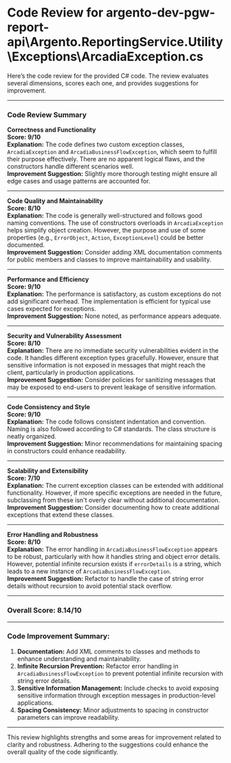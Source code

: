 # Code Review for argento-dev-pgw-report-api\Argento.ReportingService.Utility\Exceptions\ArcadiaException.cs

Here’s the code review for the provided C# code. The review evaluates several dimensions, scores each one, and provides suggestions for improvement.

---
### Code Review Summary

**Correctness and Functionality**  
**Score: 9/10**  
**Explanation:** The code defines two custom exception classes, `ArcadiaException` and `ArcadiaBusinessFlowException`, which seem to fulfill their purpose effectively. There are no apparent logical flaws, and the constructors handle different scenarios well.  
**Improvement Suggestion:** Slightly more thorough testing might ensure all edge cases and usage patterns are accounted for.

---

**Code Quality and Maintainability**  
**Score: 8/10**  
**Explanation:** The code is generally well-structured and follows good naming conventions. The use of constructors overloads in `ArcadiaException` helps simplify object creation. However, the purpose and use of some properties (e.g., `ErrorObject`, `Action`, `ExceptionLevel`) could be better documented.  
**Improvement Suggestion:** Consider adding XML documentation comments for public members and classes to improve maintainability and usability.

---

**Performance and Efficiency**  
**Score: 9/10**  
**Explanation:** The performance is satisfactory, as custom exceptions do not add significant overhead. The implementation is efficient for typical use cases expected for exceptions.  
**Improvement Suggestion:** None noted, as performance appears adequate.

---

**Security and Vulnerability Assessment**  
**Score: 8/10**  
**Explanation:** There are no immediate security vulnerabilities evident in the code. It handles different exception types gracefully. However, ensure that sensitive information is not exposed in messages that might reach the client, particularly in production applications.  
**Improvement Suggestion:** Consider policies for sanitizing messages that may be exposed to end-users to prevent leakage of sensitive information.

---

**Code Consistency and Style**  
**Score: 9/10**  
**Explanation:** The code follows consistent indentation and convention. Naming is also followed according to C# standards. The class structure is neatly organized.  
**Improvement Suggestion:** Minor recommendations for maintaining spacing in constructors could enhance readability.

---

**Scalability and Extensibility**  
**Score: 7/10**  
**Explanation:** The current exception classes can be extended with additional functionality. However, if more specific exceptions are needed in the future, subclassing from these isn't overly clear without additional documentation.  
**Improvement Suggestion:** Consider documenting how to create additional exceptions that extend these classes.

---

**Error Handling and Robustness**  
**Score: 8/10**  
**Explanation:** The error handling in `ArcadiaBusinessFlowException` appears to be robust, particularly with how it handles string and object error details. However, potential infinite recursion exists if `errorDetails` is a string, which leads to a new instance of `ArcadiaBusinessFlowException`.  
**Improvement Suggestion:** Refactor to handle the case of string error details without recursion to avoid potential stack overflow.

---

### Overall Score: 8.14/10

---

### Code Improvement Summary:
1. **Documentation:** Add XML comments to classes and methods to enhance understanding and maintainability.
2. **Infinite Recursion Prevention:** Refactor error handling in `ArcadiaBusinessFlowException` to prevent potential infinite recursion with string error details.
3. **Sensitive Information Management:** Include checks to avoid exposing sensitive information through exception messages in production-level applications.
4. **Spacing Consistency:** Minor adjustments to spacing in constructor parameters can improve readability.

---

This review highlights strengths and some areas for improvement related to clarity and robustness. Adhering to the suggestions could enhance the overall quality of the code significantly.